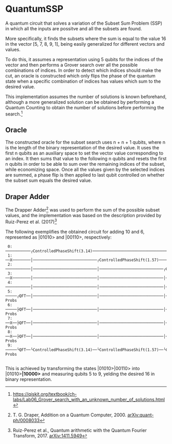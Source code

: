 # QuantumSSP
A quantum circuit that solves a variation of the Subset Sum Problem (SSP) in which all the inputs are possitve and all the subsets are found.

More specifically, it finds the subsets where the sum is equal to the value 16 in the vector [5, 7, 8, 9, 1], being easily generalized for different vectors and values.

To do this, it assumes a representation using 5 qubits for the indices of the vector and then performs a Grover search over all the possible combinations of indices. In order to detect which indices should make the cut, an oracle is constructed which only flips the phase of the quantum state when a specific combination of indices has values which sum to the desired value.

This implementation assumes the number of solutions is known beforehand, although a more generalized solution can be obtained by performing a Quantum Counting to obtain the number of solutions before performing the search.[^count]

## Oracle

The constructed oracle for the subset search uses n + n + 1 qubits, where n is the length of the binary representation of the desired value. It uses the first n qubits as an auxiliary space to set the vector value corresponding to an index. It then sums that value to the following n qubits and resets the first n qubits in order to be able to sum over the remaining indices of the subset, while economizing space. Once all the values given by the selected indices are summed, a phase flip is then applied to last qubit controlled on whether the subset sum equals the desired value.

## Draper Adder
The Drapper Adder[^1] was used to perform the sum of the possible subset values, and the implementation was based on the description provided by Ruiz-Perez et al. (2017)[^2] 

The following exemplifies the obtained circuit for adding 10 and 6, represented as |01010> and |00110>, respectively:
```
 0: ───────────╭ControlledPhaseShift(3.14)───────────────────────────────────────────────────────────────────────────────────────────────────────────────────────────────────────────────────────────────────────────────────────────────────────────────────────────────────────────────────────────────────────────────────────────────────────────────────────────────────────────────────────────────────────────────────────────────────────────────────────────────────────┤       
 1: ──X────────│────────────────────────────╭ControlledPhaseShift(1.57)────────────────────────────────╭ControlledPhaseShift(3.14)───────────────────────────────────────────────────────────────────────────────────────────────────────────────────────────────────────────────────────────────────────────────────────────────────────────────────────────────────────────────────────────────────────────────────────────────────────────────────────────────────────────────┤       
 2: ───────────│────────────────────────────│────────────────────────────╭ControlledPhaseShift(0.785)──│──────────────────────────────────────────────────────────╭ControlledPhaseShift(1.57)──────────────────────────────────────────────────────────────╭ControlledPhaseShift(3.14)───────────────────────────────────────────────────────────────────────────────────────────────────────────────────────────────────────────────────────────────────────────────────────────┤       
 3: ──X────────│────────────────────────────│────────────────────────────│─────────────────────────────│────────────────────────────╭ControlledPhaseShift(0.393)──│──────────────────────────────────────────────────────────╭ControlledPhaseShift(0.785)──│──────────────────────────────────────────────────────────╭ControlledPhaseShift(1.57)────────────────────────────────╭ControlledPhaseShift(3.14)─────────────────────────────────────────────────────────────────────┤       
 4: ───────────│────────────────────────────│────────────────────────────│─────────────────────────────│────────────────────────────│─────────────────────────────│────────────────────────────╭ControlledPhaseShift(0.196)──│─────────────────────────────│────────────────────────────╭ControlledPhaseShift(0.393)──│────────────────────────────╭ControlledPhaseShift(0.785)──│────────────────────────────╭ControlledPhaseShift(1.57)──╭ControlledPhaseShift(3.14)───────────┤       
 5: ─────╭QFT──│────────────────────────────│────────────────────────────│─────────────────────────────│────────────────────────────│─────────────────────────────│────────────────────────────│─────────────────────────────│─────────────────────────────│────────────────────────────│─────────────────────────────│────────────────────────────│─────────────────────────────│────────────────────────────│────────────────────────────╰ControlledPhaseShift(3.14)──╭QFT⁻¹──╭┤ Probs 
 6: ─────├QFT──│────────────────────────────│────────────────────────────│─────────────────────────────│────────────────────────────│─────────────────────────────│────────────────────────────│─────────────────────────────│─────────────────────────────│────────────────────────────│─────────────────────────────│────────────────────────────│─────────────────────────────╰ControlledPhaseShift(3.14)──╰ControlledPhaseShift(1.57)───────────────────────────────├QFT⁻¹──├┤ Probs 
 7: ──X──├QFT──│────────────────────────────│────────────────────────────│─────────────────────────────│────────────────────────────│─────────────────────────────│────────────────────────────│─────────────────────────────│─────────────────────────────╰ControlledPhaseShift(3.14)──│─────────────────────────────╰ControlledPhaseShift(1.57)──╰ControlledPhaseShift(0.785)─────────────────────────────────────────────────────────────────────────────────────────├QFT⁻¹──├┤ Probs 
 8: ──X──├QFT──│────────────────────────────│────────────────────────────│─────────────────────────────╰ControlledPhaseShift(3.14)──│─────────────────────────────╰ControlledPhaseShift(1.57)──│─────────────────────────────╰ControlledPhaseShift(0.785)───────────────────────────────╰ControlledPhaseShift(0.393)────────────────────────────────────────────────────────────────────────────────────────────────────────────────────────────────────────────────────├QFT⁻¹──├┤ Probs 
 9: ─────╰QFT──╰ControlledPhaseShift(3.14)──╰ControlledPhaseShift(1.57)──╰ControlledPhaseShift(0.785)───────────────────────────────╰ControlledPhaseShift(0.393)───────────────────────────────╰ControlledPhaseShift(0.196)─────────────────────────────────────────────────────────────────────────────────────────────────────────────────────────────────────────────────────────────────────────────────────────────────────────────────────────────────────────────╰QFT⁻¹──╰┤ Probs 
    
```
This is achieved by transforming the states |01010>|00110> into |01010>**|10000>** and measuring qubits 5 to 9, yelding the desired 16 in binary representation.


[^count]: https://qiskit.org/textbook/ch-labs/Lab06_Grover_search_with_an_unknown_number_of_solutions.html

[^1]: T. G. Draper, Addition on a Quantum Computer, 2000. [arXiv:quant-ph/0008033](https://arxiv.org/pdf/quant-ph/0008033.pdf)

[^2]: Ruiz-Perez et al., Quantum arithmetic with the Quantum Fourier Transform, 2017. [arXiv:1411.5949](https://arxiv.org/pdf/1411.5949.pdf)
